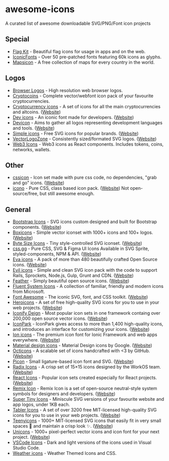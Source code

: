 # awesome-icons

A curated list of awesome downloadable SVG/PNG/Font icon projects

## Special

- [Flag Kit](https://github.com/madebybowtie/FlagKit) - Beautiful flag icons for usage in apps and on the web.
- [IconicFonts](https://github.com/iconicFonts/iconic-fonts) - Over 50 pre-patched fonts featuring 60k icons as glyphs.
- [Mapsicon](https://github.com/djaiss/mapsicon) - A free collection of maps for every country in the world.

## Logos

- [Browser Logos](https://github.com/alrra/browser-logos) - High resolution web browser logos.
- [Cryptocoins](https://github.com/AllienWorks/cryptocoins) - Complete vector/webfont icon pack of your favourite cryptocurrencies.
- [Cryptocurrency icons](https://github.com/atomiclabs/cryptocurrency-icons) - A set of icons for all the main cryptocurrencies and altcoins. ([Website](http://cryptoicons.co))
- [Dev icons](https://github.com/vorillaz/devicons) - An iconic font made for developers. ([Website](http://vorillaz.github.io/devicons))
- [Devicon](https://github.com/devicons/devicon) - Aims to gather all logos representing development languages and tools. ([Website](https://devicons.github.io/devicon))
- [Simple icons](https://github.com/simple-icons/simple-icons) - Free SVG icons for popular brands. ([Website](https://simpleicons.org/))
- [VectorLogoZone](https://github.com/VectorLogoZone/vectorlogozone) - Consistently sized/formated SVG logos. ([Website](https://www.vectorlogo.zone/))
- [Web3 Icons](https://github.com/0xa3k5/web3icons) - Web3 icons as React components. Includes tokens, coins, networks, wallets.

## Other

- [cssicon](https://github.com/wentin/cssicon) - Icon set made with pure css code, no dependencies, "grab and go" icons. ([Website](https://cssicon.space))
- [icono](https://github.com/saeedalipoor/icono) - Pure CSS, class based icon pack. ([Website](https://saeedalipoor.github.io/icono)) Not open-source/free, but still awesome enough.

## General

- [Bootstrap Icons](https://github.com/twbs/icons) - SVG icons custom designed and built for Bootstrap components. ([Website](https://icons.getbootstrap.com/))
- [Boxicons](https://github.com/atisawd/boxicons) - Simple vector iconset with 1000+ icons and 100+ logos. ([Website](https://boxicons.com/))
- [Byte Size Icons](https://github.com/danklammer/bytesize-icons) - Tiny style-controlled SVG iconset. ([Website](https://danklammer.com/bytesize-icons))
- [css.gg](https://github.com/astrit/css.gg) - Pure CSS, SVG & Figma UI Icons Available in SVG Sprite, styled-components, NPM & API. ([Website](https://css.gg))
- [Eva icons](https://github.com/akveo/eva-icons) - A pack of more than 480 beautifully crafted Open Source icons. ([Website](https://akveo.github.io/eva-icons))
- [Evil icons](https://github.com/evil-icons/evil-icons) - Simple and clean SVG icon pack with the code to support Rails, Sprockets, Node.js, Gulp, Grunt and CDN. ([Website](http://evil-icons.io))
- [Feather](https://github.com/feathericons/feather) - Simply beautiful open source icons. ([Website](https://feathericons.com))
- [Fluent System Icons](https://github.com/microsoft/fluentui-system-icons) - A collection of familiar, friendly and modern icons from Microsoft.
- [Font Awesome](https://github.com/FortAwesome/Font-Awesome) - The iconic SVG, font, and CSS toolkit. ([Website](https://fontawesome.com))
- [Heroicons](https://github.com/refactoringui/heroicons) - A set of free high-quality SVG icons for you to use in your web projects. ([Website](https://heroicons.dev))
- [Iconify Deign](https://github.com/iconify/iconify) - Most popular icon sets in one framework containg over 200,000 open source vector icons. ([Website](https://iconify.design))
- [IconPark](https://github.com/bytedance/IconPark) - IconPark gives access to more than 1,400 high-quality icons, and introduces an interface for customizing your icons. ([Website](https://iconpark.bytedance.com))
- [Ion icons](https://github.com/ionic-team/ionicons) - The premium icon font for Ionic Framework and web apps everywhere. ([Website](https://ionicons.com))
- [Material design icons](https://github.com/google/material-design-icons) - Material Design icons by Google. ([Website](https://fonts.google.com/icons))
- [Octicons](https://github.com/primer/octicons) - A scalable set of icons handcrafted with <3 by GitHub. ([Website](https://octicons.github.com))
- [Picon](https://github.com/yne/picon) - Small ligature-based icon font and SVG. ([Website](https://yne.fr/picon))
- [Radix Icons](https://github.com/radix-ui/icons) - A crisp set of 15×15 icons designed by the WorkOS team. ([Website](https://www.radix-ui.com/icons/))
- [React Icons](https://github.com/react-icons/react-icons) - Popular icon sets created especially for React projects. ([Website](https://react-icons.github.io/react-icons/))
- [Remix Icon](https://github.com/Remix-Design/RemixIcon) - Remix Icon is a set of open-source neutral-style system symbols for designers and developers. ([Website](https://remixicon.com))
- [Super Tiny Icons](https://github.com/edent/SuperTinyIcons) - Miniscule SVG versions of your favourite website and app logos, under 1KB each.
- [Tabler Icons](https://github.com/tabler/tabler-icons) - A set of over 3200 free MIT-licensed high-quality SVG icons for you to use in your web projects. ([Website](https://tabler-icons.io))
- [Teenyicons](https://github.com/teenyicons/teenyicons) - 1000+ MIT-licensed SVG icons that easily fit in very small spaces :pinching_hand: and maintain a crisp look :sparkles:. ([Website](https://teenyicons.com))
- [Unicons](https://github.com/iconscout/unicons) - 1000+ pixel-perfect vector icons and icon font for your next project. ([Website](https://iconscout.com/unicons))
- [VSCode Icons](https://github.com/microsoft/vscode-icons) - Dark and light versions of the icons used in Visual Studio Code.
- [Weather icons](https://github.com/erikflowers/weather-icons) - Weather Themed Icons and CSS.
